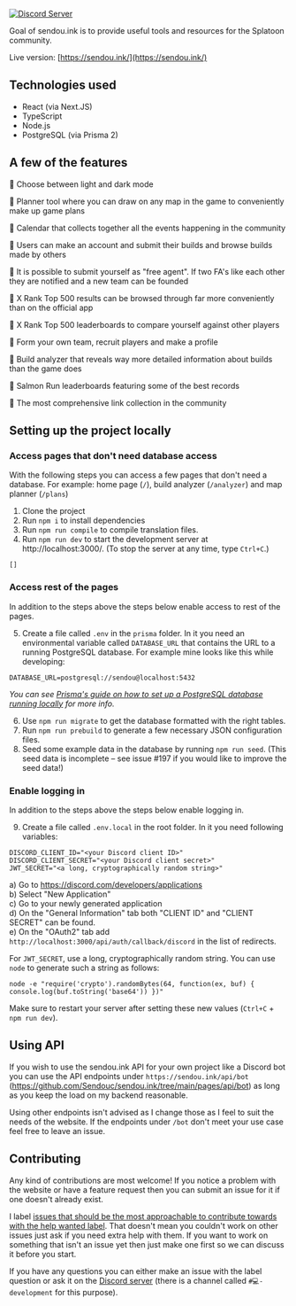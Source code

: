 [![Discord Server](https://discordapp.com/api/guilds/299182152161951744/embed.png)](https://discord.gg/sendou)

Goal of sendou.ink is to provide useful tools and resources for the Splatoon community.

Live version: [https://sendou.ink/](https://sendou.ink/)

## Technologies used

- React (via Next.JS)
- TypeScript
- Node.js
- PostgreSQL (via Prisma 2)

## A few of the features

🐙 Choose between light and dark mode

🦑 Planner tool where you can draw on any map in the game to conveniently make up game plans

🐙 Calendar that collects together all the events happening in the community

🦑 Users can make an account and submit their builds and browse builds made by others

🐙 It is possible to submit yourself as "free agent". If two FA's like each other they are notified and a new team can be founded

🦑 X Rank Top 500 results can be browsed through far more conveniently than on the official app

🐙 X Rank Top 500 leaderboards to compare yourself against other players

🦑 Form your own team, recruit players and make a profile

🐙 Build analyzer that reveals way more detailed information about builds than the game does

🦑 Salmon Run leaderboards featuring some of the best records

🐙 The most comprehensive link collection in the community

## Setting up the project locally

### Access pages that don't need database access

With the following steps you can access a few pages that don't need a database. For example: home page (`/`), build analyzer (`/analyzer`) and map planner (`/plans`)

1. Clone the project
2. Run `npm i` to install dependencies
3. Run `npm run compile` to compile translation files.
4. Run `npm run dev` to start the development server at http://localhost:3000/. (To stop the server at any time, type `Ctrl+C`.)

```
[]
```

### Access rest of the pages

In addition to the steps above the steps below enable access to rest of the pages.

5. Create a file called `.env` in the `prisma` folder. In it you need an environmental variable called `DATABASE_URL` that contains the URL to a running PostgreSQL database. For example mine looks like this while developing:

```
DATABASE_URL=postgresql://sendou@localhost:5432
```

_You can see [Prisma's guide on how to set up a PostgreSQL database running locally](https://www.prisma.io/dataguide/postgresql/setting-up-a-local-postgresql-database) for more info._

6. Use `npm run migrate` to get the database formatted with the right tables.
7. Run `npm run prebuild` to generate a few necessary JSON configuration files.
8. Seed some example data in the database by running `npm run seed`. (This seed data is incomplete – see issue #197 if you would like to improve the seed data!)

### Enable logging in

In addition to the steps above the steps below enable logging in.

9. Create a file called `.env.local` in the root folder. In it you need following variables:

```
DISCORD_CLIENT_ID="<your Discord client ID>"
DISCORD_CLIENT_SECRET="<your Discord client secret>"
JWT_SECRET="<a long, cryptographically random string>"
```

a) Go to https://discord.com/developers/applications  
b) Select "New Application"  
c) Go to your newly generated application  
d) On the "General Information" tab both "CLIENT ID" and "CLIENT SECRET" can be found.  
e) On the "OAuth2" tab add `http://localhost:3000/api/auth/callback/discord` in the list of redirects.

For `JWT_SECRET`, use a long, cryptographically random string. You can use `node` to generate such a string as follows:

```
node -e "require('crypto').randomBytes(64, function(ex, buf) { console.log(buf.toString('base64')) })"
```

Make sure to restart your server after setting these new values (`Ctrl+C` + `npm run dev`).

## Using API

If you wish to use the sendou.ink API for your own project like a Discord bot you can use the API endpoints under `https://sendou.ink/api/bot` (https://github.com/Sendouc/sendou.ink/tree/main/pages/api/bot) as long as you keep the load on my backend reasonable.

Using other endpoints isn't advised as I change those as I feel to suit the needs of the website. If the endpoints under `/bot` don't meet your use case feel free to leave an issue.

## Contributing

Any kind of contributions are most welcome! If you notice a problem with the website or have a feature request then you can submit an issue for it if one doesn't already exist.

I label [issues that should be the most approachable to contribute towards with the help wanted label](https://github.com/Sendouc/sendou.ink/issues?q=is%3Aopen+is%3Aissue+label%3A%22help+wanted%22). That doesn't mean you couldn't work on other issues just ask if you need extra help with them. If you want to work on something that isn't an issue yet then just make one first so we can discuss it before you start.

If you have any questions you can either make an issue with the label question or ask it on the [Discord server](https://discord.gg/sendou) (there is a channel called `#💻-development` for this purpose).
